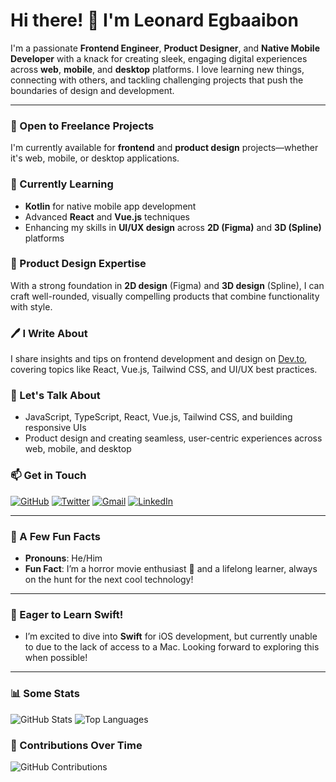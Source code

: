 # Hi there! 👋 I'm Leonard Egbaaibon

I'm a passionate **Frontend Engineer**, **Product Designer**, and **Native Mobile Developer** with a knack for creating sleek, engaging digital experiences across **web**, **mobile**, and **desktop** platforms. I love learning new things, connecting with others, and tackling challenging projects that push the boundaries of design and development.

---

### 🔭 Open to Freelance Projects
I'm currently available for **frontend** and **product design** projects—whether it's web, mobile, or desktop applications.

### 🌱 Currently Learning
- **Kotlin** for native mobile app development  
- Advanced **React** and **Vue.js** techniques  
- Enhancing my skills in **UI/UX design** across **2D (Figma)** and **3D (Spline)** platforms  

### 🎨 Product Design Expertise
With a strong foundation in **2D design** (Figma) and **3D design** (Spline), I can craft well-rounded, visually compelling products that combine functionality with style.

### 🖊️ I Write About
I share insights and tips on frontend development and design on [Dev.to](#), covering topics like React, Vue.js, Tailwind CSS, and UI/UX best practices.

### 💬 Let's Talk About
- JavaScript, TypeScript, React, Vue.js, Tailwind CSS, and building responsive UIs  
- Product design and creating seamless, user-centric experiences across web, mobile, and desktop

### 📫 Get in Touch
[![GitHub](https://img.shields.io/badge/GitHub-@leonardegbaaibon-blue?style=flat&logo=github)](https://github.com/leonardegbaaibon)
[![Twitter](https://img.shields.io/badge/Twitter-@YourHandle-1DA1F2?style=flat&logo=twitter)](https://twitter.com/YourHandle)
[![Gmail](https://img.shields.io/badge/Gmail-legbaaibon@gmail.com-red?style=flat&logo=gmail)](mailto:legbaaibon@gmail.com)
[![LinkedIn](https://img.shields.io/badge/LinkedIn-YourProfile-blue?style=flat&logo=linkedin)](https://linkedin.com/in/YourProfile)

---

### 👀 A Few Fun Facts
- **Pronouns**: He/Him  
- **Fun Fact**: I’m a horror movie enthusiast 🍿 and a lifelong learner, always on the hunt for the next cool technology!

---

### 🚀 Eager to Learn Swift!
- I’m excited to dive into **Swift** for iOS development, but currently unable to due to the lack of access to a Mac. Looking forward to exploring this when possible!

---

### 📊 Some Stats
![GitHub Stats](https://github-readme-stats.vercel.app/api?username=leonardegbaaibon&show_icons=true&count_private=true&include_all_commits=true&theme=dracula)
![Top Languages](https://github-readme-stats.vercel.app/api/top-langs/?username=leonardegbaaibon&layout=compact&theme=dracula)


### 💼 Contributions Over Time

![GitHub Contributions](https://github-readme-stats.vercel.app/api/generating?username=leonardegbaaibon&show_icons=true&count_private=true&theme=dracula)


